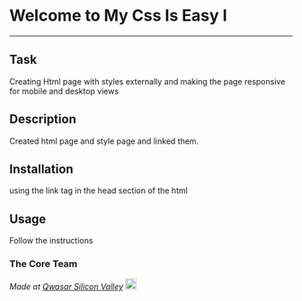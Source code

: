 # Welcome to My Css Is Easy I
***

## Task
Creating Html page with styles externally and making the page responsive for mobile and desktop views

## Description
Created html page and style page and linked them.

## Installation
using the link tag in the head section of the html

## Usage
Follow the instructions


### The Core Team


<span><i>Made at <a href='https://qwasar.io'>Qwasar Silicon Valley</a></i></span>
<span><img alt='Qwasar Silicon Valley Logo' src='https://storage.googleapis.com/qwasar-public/qwasar-logo_50x50.png' width='20px'></span>
